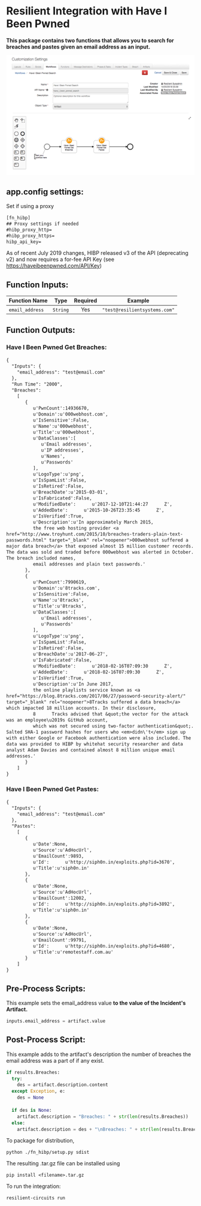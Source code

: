 # Resilient Integration with Have I Been Pwned
**This package contains two functions that allows you to search for breaches and pastes given an email address as an input.**

 ![screenshot](./screenshots/HIBP_workflow_1.png)

## app.config settings:
Set if using a proxy

    [fn_hibp]
    ## Proxy settings if needed
    #hibp_proxy_http=
    #hibp_proxy_https=
    hibp_api_key=

As of recent July 2019 changes, HIBP released v3 of the API (deprecating v2) and now requires a for-fee API Key (see https://haveibeenpwned.com/API/Key)

## Function Inputs:
| Function Name | Type | Required | Example |
| ------------- | :--: | :-------:| ------- |
| `email_address` | `String` | Yes | `"test@resilientsystems.com"` |


## Function Outputs:
### Have I Been Pwned Get Breaches:
```
{
  "Inputs": {
    "email_address": "test@email.com"
  },
  "Run Time": "2000",
  "Breaches":
    [
       {
          u'PwnCount':14936670,
          u'Domain':u'000webhost.com',
          u'IsSensitive':False,
          u'Name':u'000webhost',
          u'Title':u'000webhost',
          u'DataClasses':[
             u'Email addresses',
             u'IP addresses',
             u'Names',
             u'Passwords'
          ],
          u'LogoType':u'png',
          u'IsSpamList':False,
          u'IsRetired':False,
          u'BreachDate':u'2015-03-01',
          u'IsFabricated':False,
          u'ModifiedDate':      u'2017-12-10T21:44:27      Z',
          u'AddedDate':      u'2015-10-26T23:35:45      Z',
          u'IsVerified':True,
          u'Description':u'In approximately March 2015,
          the free web hosting provider <a href="http://www.troyhunt.com/2015/10/breaches-traders-plain-text-passwords.html" target="_blank" rel="noopener">000webhost suffered a major data breach</a> that exposed almost 15 million customer records. The data was sold and traded before 000webhost was alerted in October. The breach included names,
          email addresses and plain text passwords.'
       },
       {
          u'PwnCount':7990619,
          u'Domain':u'8tracks.com',
          u'IsSensitive':False,
          u'Name':u'8tracks',
          u'Title':u'8tracks',
          u'DataClasses':[
             u'Email addresses',
             u'Passwords'
          ],
          u'LogoType':u'png',
          u'IsSpamList':False,
          u'IsRetired':False,
          u'BreachDate':u'2017-06-27',
          u'IsFabricated':False,
          u'ModifiedDate':      u'2018-02-16T07:09:30      Z',
          u'AddedDate':      u'2018-02-16T07:09:30      Z',
          u'IsVerified':True,
          u'Description':u'In June 2017,
          the online playlists service known as <a href="https://blog.8tracks.com/2017/06/27/password-security-alert/" target="_blank" rel="noopener">8Tracks suffered a data breach</a> which impacted 18 million accounts. In their disclosure,
          8      Tracks advised that &quot;the vector for the attack was an employee\u2019s GitHub account,
          which was not secured using two-factor authentication&quot;. Salted SHA-1 password hashes for users who <em>didn\'t</em> sign up with either Google or Facebook authentication were also included. The data was provided to HIBP by whitehat security researcher and data analyst Adam Davies and contained almost 8 million unique email addresses.'
       }
    ]
}
```

### Have I Been Pwned Get Pastes:
```
{
  "Inputs": {
    "email_address": "test@email.com"
  },
  "Pastes":
    [
       {
          u'Date':None,
          u'Source':u'AdHocUrl',
          u'EmailCount':9893,
          u'Id':      u'http://siph0n.in/exploits.php?id=3670',
          u'Title':u'siph0n.in'
       },
       {
          u'Date':None,
          u'Source':u'AdHocUrl',
          u'EmailCount':12002,
          u'Id':      u'http://siph0n.in/exploits.php?id=3892',
          u'Title':u'siph0n.in'
       },
       {
          u'Date':None,
          u'Source':u'AdHocUrl',
          u'EmailCount':99791,
          u'Id':      u'http://siph0n.in/exploits.php?id=4680',
          u'Title':u'remotestaff.com.au'
       }
    ]
}
```


## Pre-Process Scripts:
This example sets the email_address value **to the value of the Incident's Artifact.**
```python
inputs.email_address = artifact.value
```

## Post-Process Script:
This example adds to the artifact's description the number of breaches the email address was a part of if any exist.
```python
if results.Breaches:
  try:
    des = artifact.description.content
  except Exception, e:
    des = None

  if des is None:
    artifact.description = "Breaches: " + str(len(results.Breaches))
  else:
    artifact.description = des + "\nBreaches: " + str(len(results.Breaches))
```

To package for distribution,

    python ./fn_hibp/setup.py sdist

The resulting .tar.gz file can be installed using

    pip install <filename>.tar.gz

To run the integration:

    resilient-circuits run
